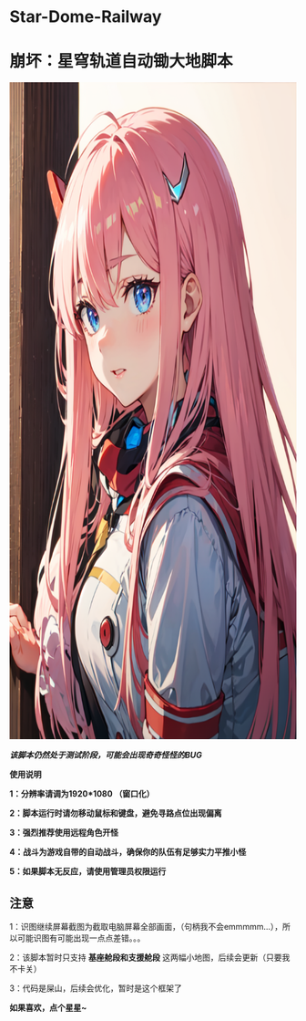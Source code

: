 # Star-Dome-Railway
# 崩坏：星穹轨道自动锄大地脚本
<img alt="LOGO" src="./temp/love!.png" width="768" height="1152" />

*****该脚本仍然处于测试阶段，可能会出现奇奇怪怪的BUG*****

****使用说明****

**1：分辨率请调为1920*1080 （窗口化）**   

**2：脚本运行时请勿移动鼠标和键盘，避免寻路点位出现偏离** 

**3：强烈推荐使用远程角色开怪**

**4：战斗为游戏自带的自动战斗，确保你的队伍有足够实力平推小怪**

**5：如果脚本无反应，请使用管理员权限运行**
 
 
 ## 注意
 
 1：识图继续屏幕截图为截取电脑屏幕全部画面，（句柄我不会emmmmm...），所以可能识图有可能出现一点点差错。。。
 
 2：该脚本暂时只支持 **基座舱段和支援舱段** 这两幅小地图，后续会更新（只要我不卡关）
 
 3：代码是屎山，后续会优化，暂时是这个框架了
 
 ****如果喜欢，点个星星~****
